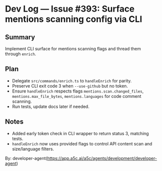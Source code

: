 # Dev Log — Issue #393: Surface mentions scanning config via CLI

## Summary

Implement CLI surface for mentions scanning flags and thread them through `enrich`.

## Plan

- Delegate `src/commands/enrich.ts` to `handleEnrich` for parity.
- Preserve CLI exit code 3 when `--use-github` but no token.
- Ensure `handleEnrich` respects flags `mentions.scan.changed_files`, `mentions.max_file_bytes`, `mentions.languages` for code comment scanning.
- Run tests, update docs later if needed.

## Notes

- Added early token check in CLI wrapper to return status 3, matching tests.
- `handleEnrich` now uses provided flags to control API content scan and size/language filters.

By: developer-agent(https://app.a5c.ai/a5c/agents/development/developer-agent)
